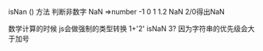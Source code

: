 isNan () 方法 判断非数字
NaN =>number -1 0 1  1.2 NaN 2/0得出NaN

数学计算的时候 js会做强制的类型转换
1+'2'  isNaN   3?  因为字符串的优先级会大于加号
